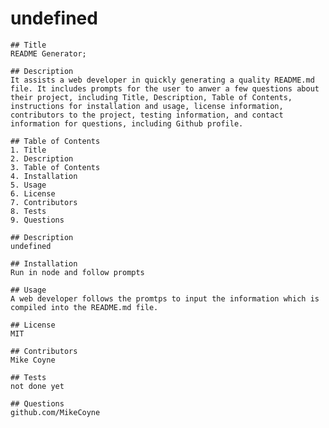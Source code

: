 # undefined
    ## Title 
    README Generator;

    ## Description
    It assists a web developer in quickly generating a quality README.md file. It includes prompts for the user to anwer a few questions about their project, including Title, Description, Table of Contents, instructions for installation and usage, license information, contributors to the project, testing information, and contact information for questions, including Github profile.

    ## Table of Contents
    1. Title
    2. Description
    3. Table of Contents
    4. Installation
    5. Usage
    6. License
    7. Contributors
    8. Tests
    9. Questions

    ## Description
    undefined

    ## Installation
    Run in node and follow prompts

    ## Usage
    A web developer follows the promtps to input the information which is compiled into the README.md file.

    ## License
    MIT

    ## Contributors
    Mike Coyne

    ## Tests 
    not done yet

    ## Questions
    github.com/MikeCoyne